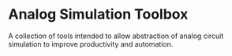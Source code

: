 # Analog Simulation Toolbox

A collection of tools intended to allow abstraction of analog circuit simulation to improve productivity and automation.
